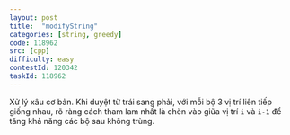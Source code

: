 ```yaml
---
layout: post
title:  "modifyString"
categories: [string, greedy]
code: 118962
src: [cpp]
difficulty: easy
contestId: 120342
taskId: 118962
---
```



Xử lý xâu cơ bản. Khi duyệt từ trái sang phải, với mỗi bộ 3 vị trí liên tiếp giống nhau, rõ ràng cách tham lam nhất là chèn vào giữa vị trí `i` và `i-1` để tăng khả năng các bộ sau không trùng.
